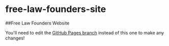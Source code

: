 free-law-founders-site
======================

##Free Law Founders Website

You'll need to edit the [GitHub Pages branch](https://github.com/opengovfoundation/free-law-founders-site/tree/gh-pages) instead of this one to make any changes!

